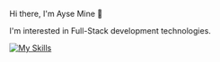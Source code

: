 Hi there, I'm Ayse Mine 👋

I'm interested in Full-Stack development technologies.

[![My Skills](https://skillicons.dev/icons?i=cs,dotnet,js,jquery,html,css,bootstrap,tailwind,react,react-native)](https://skillicons.dev)





